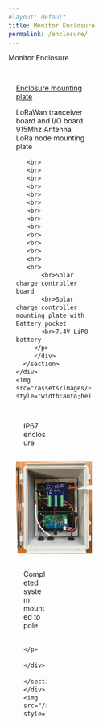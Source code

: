 ```yaml
---
#layout: default
title: Monitor Enclosure
permalink: /enclosure/
---
```

<style>
.xcvrcolumn {
  float: left;
  width: 30.00%;
  padding: 15px;
}

.row:after {
  content: "";
  display: table;
  clear: both;
}

</style>

  <div class="row">
      <section>
         <div class="indent2em">
         <p>
           Monitor Enclosure
         </p>
         </div>
      </section>
  </div>


  <div class="row">
    <div class="xcvrcolumn">
      <section>
         <div class="indent2em">
         <p>
            <u>Enclosure mounting plate</u>  
         </p>
         </div>
      </section>
      <section>
         <div>
         <p>
           LoRaWan tranceiver board and I/O board
	   <br>915Mhz Antenna
	   <br>LoRa node mounting plate 

	   <br>
	   <br>
	   <br>
	   <br>
	   <br>
	   <br>
	   <br>
	   <br>
	   <br>
	   <br>
	   <br>
	   <br>
	   <br>
	   <br>
           <br>Solar charge controller board  
           <br>Solar charge controller mounting plate with Battery pocket  
           <br>7.4V LiPO battery 
         </p>
         </div>
      </section>
    </div>
    <img src="/assets/images/EnclBaseMtg.JPG"  style="width:auto;height:auto;">
  </div>

 <div class="row">
    <div class="xcvrcolumn">
      <section>
         <div class="indent2em">
         <p>
            IP67 enclosure
         </p>
         </div>
      </section>
    </div>
    <img src="/assets/images/EnclBox.JPG"  style="width:auto;height:auto;">
  </div>


  <div class="row">
    <div class="xcvrcolumn">
      <section>
         <div class="indent2em">
         <p>
           Completed system mounted to pole
         </p>
         <p>
           
         </p>
         </div>
      </section>
    </div>
    <img src="/assets/images/Monitor_SolarPanel_500x667.JPG"  style="width:auto;height:auto;">
  </div>

